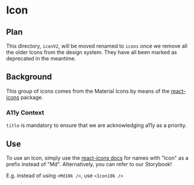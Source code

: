 # Icon

## Plan

This directory, `iconV2`, will be moved renamed to `icons` once we remove all the older Icons from the design system. They have all been marked as deprecated in the meantime.

## Background

This group of icons comes from the Material Icons by means of the [react-icons](https://react-icons.github.io/react-icons/icons/md/) package.

### A11y Context

`title` is mandatory to ensure that we are acknowledging a11y as a priority.

## Use

To use an Icon, simply use the [react-icons docs](https://react-icons.github.io/react-icons/icons/md/) for names with "Icon" as a prefix instead of "Md". Alternatively, you can refer to our Storybook!

E.g. instead of using `<Md10k />`, use `<Icon10k />`
